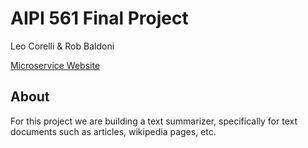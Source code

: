 # AIPI 561 Final Project
Leo Corelli & Rob Baldoni

[Microservice Website](https://aipi561-finalproj.azurewebsites.net/)

## About

For this project we are building a text summarizer, specifically for text documents such as articles, wikipedia pages, etc. 
